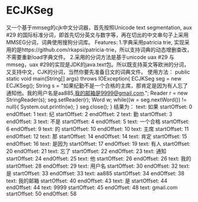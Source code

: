 # ECJKSeg
又一个基于mmseg的cjk中文分词器，首先按照Unicode text segmentation, aux #29 的国际标准分词，即首先切分英文与数字等，再在切出的中文串句子上采用MMSEG分词，词典使用搜狗分词库。
Features:
1.字典采用patricia trie, 实现采用的是https://github.com/rkapsi/patricia-trie，所以支持词典的动态增删查改，不需要重新load字典文件。
2.采用的分词方法是基于unicode uax #29 与mmseg，uax #29的实现是JDK的java.text包。所以既支持英文等欧洲的分词，又支持中文，CJK的分词，当然你要先准备日文的词典文件。
使用方法：
	public static void main(String[] args) throws IOException{
		ECJKSeg seg = new ECJKSeg();
		String s = "如果纪勤不是一个合格的主席，那肯定是因为有人忘了通知他。我的用户名是aa885,我的邮箱是9999@gmail.com.";
		Reader r = new StringReader(s);
		seg.setReader(r);
		Word w;
		while((w = seg.nextWord()) != null){
			System.out.println(w);
		}
		seg.close();
	}
结果为：
text: 如果 startOffset: 0 endOffset: 1
text: 纪 startOffset: 2 endOffset: 2
text: 勤 startOffset: 3 endOffset: 3
text: 不是 startOffset: 4 endOffset: 5
text: 一个合格 startOffset: 6 endOffset: 9
text: 的 startOffset: 10 endOffset: 10
text: 主席 startOffset: 11 endOffset: 12
text: 那 startOffset: 14 endOffset: 14
text: 肯定 startOffset: 15 endOffset: 16
text: 是因为 startOffset: 17 endOffset: 19
text: 有人 startOffset: 20 endOffset: 21
text: 忘了 startOffset: 22 endOffset: 23
text: 通知 startOffset: 24 endOffset: 25
text: 他 startOffset: 26 endOffset: 26
text: 我的 startOffset: 28 endOffset: 29
text: 用户名 startOffset: 30 endOffset: 32
text: 是 startOffset: 33 endOffset: 33
text: aa885 startOffset: 34 endOffset: 38
text: 我的邮箱 startOffset: 40 endOffset: 43
text: 是 startOffset: 44 endOffset: 44
text: 9999 startOffset: 45 endOffset: 48
text: gmail.com startOffset: 50 endOffset: 58
